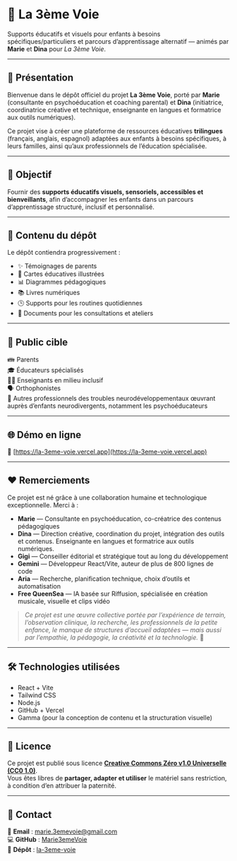 # 🌱 La 3ème Voie

Supports éducatifs et visuels pour enfants à besoins spécifiques/particuliers et parcours d’apprentissage alternatif — animés par **Marie** et **Dina** pour *La 3ème Voie*.

---

## 📘 Présentation

Bienvenue dans le dépôt officiel du projet **La 3ème Voie**, porté par **Marie** (consultante en psychoéducation et coaching parental) et **Dina** (initiatrice, coordinatrice créative et technique, enseignante en langues et formatrice aux outils numériques).

Ce projet vise à créer une plateforme de ressources éducatives **trilingues** (français, anglais, espagnol) adaptées aux enfants à besoins spécifiques, à leurs familles, ainsi qu’aux professionnels de l’éducation spécialisée.

---

## 🎯 Objectif

Fournir des **supports éducatifs visuels, sensoriels, accessibles et bienveillants**, afin d’accompagner les enfants dans un parcours d’apprentissage structuré, inclusif et personnalisé.

---

## 📂 Contenu du dépôt

Le dépôt contiendra progressivement :

- ✨ Témoignages de parents  
- 🧠 Cartes éducatives illustrées  
- 📊 Diagrammes pédagogiques  
- 📚 Livres numériques  
- 🕒 Supports pour les routines quotidiennes  
- 📄 Documents pour les consultations et ateliers  

---

## 🧭 Public cible

👪 Parents  
🎓 Éducateurs spécialisés  
👩‍🏫 Enseignants en milieu inclusif  
🗣 Orthophonistes  
👥 Autres professionnels des troubles neurodéveloppementaux œuvrant auprès d’enfants neurodivergents, notamment les psychoéducateurs  

---

## 🌐 Démo en ligne

🔗 [https://la-3eme-voie.vercel.app](https://la-3eme-voie.vercel.app)

---

## ❤️ Remerciements

Ce projet est né grâce à une collaboration humaine et technologique exceptionnelle. Merci à :

- **Marie** — Consultante en psychoéducation, co-créatrice des contenus pédagogiques  
- **Dina** — Direction créative, coordination du projet, intégration des outils et contenus. Enseignante en langues et formatrice aux outils numériques.  
- **Gigi** — Conseiller éditorial et stratégique tout au long du développement  
- **Gemini** — Développeur React/Vite, auteur de plus de 800 lignes de code  
- **Aria** — Recherche, planification technique, choix d’outils et automatisation  
- **Free QueenSea** — IA basée sur Riffusion, spécialisée en création musicale, visuelle et clips vidéo  

> *Ce projet est une œuvre collective portée par l’expérience de terrain, l’observation clinique, la recherche, les professionnels de la petite enfance, le manque de structures d’accueil adaptées — mais aussi par l’empathie, la pédagogie, la créativité et la technologie.* 💫

---

## 🛠️ Technologies utilisées

- React + Vite  
- Tailwind CSS  
- Node.js  
- GitHub + Vercel  
- Gamma (pour la conception de contenu et la structuration visuelle)  

---

## 📝 Licence

Ce projet est publié sous licence [**Creative Commons Zéro v1.0 Universelle (CC0 1.0)**](https://creativecommons.org/publicdomain/zero/1.0/deed.fr).  
Vous êtes libres de **partager, adapter et utiliser** le matériel sans restriction, à condition d’en attribuer la paternité.

---

## 📧 Contact

📮 **Email** : marie.3emevoie@gmail.com  
💻 **GitHub** : [Marie3emeVoie](https://github.com/Marie3emeVoie)  
📁 **Dépôt** : [la-3eme-voie](https://github.com/Marie3emeVoie/la-3eme-voie)
